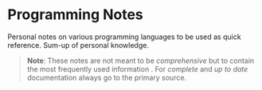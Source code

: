 # Programming Notes

Personal notes on various programming languages to be used as quick reference. Sum-up of personal knowledge.

> **Note**: These notes are not meant to be _comprehensive_ but to contain the most frequently used information . For _complete_ and _up to date_ documentation always go to the primary source.
